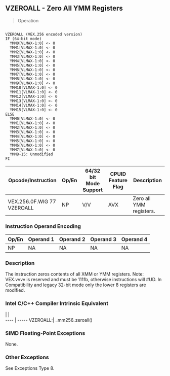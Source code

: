 ## VZEROALL - Zero All YMM Registers

> Operation
``` slim

VZEROALL (VEX.256 encoded version)
IF (64-bit mode)
  YMM0[VLMAX-1:0] <- 0
  YMM1[VLMAX-1:0] <- 0
  YMM2[VLMAX-1:0] <- 0
  YMM3[VLMAX-1:0] <- 0
  YMM4[VLMAX-1:0] <- 0
  YMM5[VLMAX-1:0] <- 0
  YMM6[VLMAX-1:0] <- 0
  YMM7[VLMAX-1:0] <- 0
  YMM8[VLMAX-1:0] <- 0
  YMM9[VLMAX-1:0] <- 0
  YMM10[VLMAX-1:0] <- 0
  YMM11[VLMAX-1:0] <- 0
  YMM12[VLMAX-1:0] <- 0
  YMM13[VLMAX-1:0] <- 0
  YMM14[VLMAX-1:0] <- 0
  YMM15[VLMAX-1:0] <- 0
ELSE
  YMM0[VLMAX-1:0] <- 0
  YMM1[VLMAX-1:0] <- 0
  YMM2[VLMAX-1:0] <- 0
  YMM3[VLMAX-1:0] <- 0
  YMM4[VLMAX-1:0] <- 0
  YMM5[VLMAX-1:0] <- 0
  YMM6[VLMAX-1:0] <- 0
  YMM7[VLMAX-1:0] <- 0
  YMM8-15: Unmodified
FI

```

 Opcode/Instruction        | Op/En| 64/32 bit Mode Support| CPUID Feature Flag| Description            
 ---  | --- | --- | --- | ---
 VEX.256.0F.WIG 77 VZEROALL| NP   | V/V                   | AVX               | Zero all YMM registers.

### Instruction Operand Encoding
 Op/En| Operand 1| Operand 2| Operand 3| Operand 4
 ---  | --- | --- | --- | ---
 NP   | NA       | NA       | NA       | NA       

### Description
The instruction zeros contents of all XMM or YMM registers. Note: VEX.vvvv is
reserved and must be 1111b, otherwise instructions will #UD. In Compatibility
and legacy 32-bit mode only the lower 8 registers are modified.



### Intel C/C++ Compiler Intrinsic Equivalent
   | |  
---- | -----
 VZEROALL:| _mm256_zeroall()

### SIMD Floating-Point Exceptions
None.


### Other Exceptions
See Exceptions Type 8.
